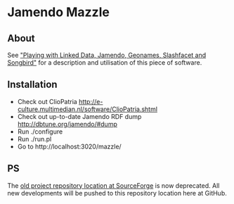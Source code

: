 Jamendo Mazzle
==============

About
-----

See ["Playing with Linked Data, Jamendo, Geonames, Slashfacet and Songbird"](http://blog.dbtune.org/post/2008/02/06/Playing-with-Linked-Data-Jamendo-Geonames-Mazzle-and-Songbird) for a description and utilisation of this piece of software.

Installation
------------

 * Check out ClioPatria
   http://e-culture.multimedian.nl/software/ClioPatria.shtml
 * Check out up-to-date Jamendo RDF dump
   http://dbtune.org/jamendo/#dump
 * Run ./configure
 * Run ./run.pl
 * Go to http://localhost:3020/mazzle/

PS
--

The [old project repository location at SourceForge](http://motools.svn.sourceforge.net/viewvc/motools/jamendo-mazzle/) is now deprecated. All new developments will be pushed to this repository location here at GitHub.
